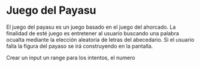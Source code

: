 <h1> Juego del Payasu</h1>

El juego del payasu es un juego basado en el juego del ahorcado. La finalidad de esté juego es entretener al usuario buscando una palabra ocualta mediante la elección aleatoria de letras del abecedario. Si el usuario falla la figura del payaso se irá construyendo en la pantalla.

Crear un input un range para los intentos, el numero